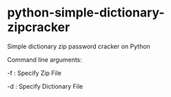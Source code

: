 # python-simple-dictionary-zipcracker
Simple dictionary zip password cracker on Python

Command line arguments:

  -f : Specify Zip File
  
  -d : Specify Dictionary File
